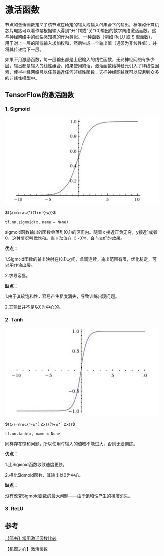 # 激活函数

节点的激活函数定义了该节点在给定的输入或输入的集合下的输出。标准的计算机芯片电路可以看作是根据输入得到"开"(1)或"关"(0)输出的数字网络激活函数。这与神经网络中的线性感知机的行为类似。 一种函数（例如 ReLU 或 S 型函数），用于对上一层的所有输入求加权和，然后生成一个输出值（通常为非线性值），并将其传递给下一层。

如果不用激励函数，每一层输出都是上层输入的线性函数，无论神经网络有多少层，输出都是输入的线性组合。如果使用的话，激活函数给神经元引入了非线性因素，使得神经网络可以任意逼近任何非线性函数，这样神经网络就可以应用到众多的非线性模型中。

## TensorFlow的激活函数

### 1. Sigmoid

![](../images/0001.jpeg)

$f(x)=\frac{1}{1+e^{-x}}$

    tf.nn.sigmoid(x, name = None)

sigmoid函数输出的函数会落到(0,1)的区间内。随着ｘ接近正负无穷，y接近1或者0，这种情况叫做饱和。当ｘ取值在-3~3时，会有较好的效果。

**优点：**

1.Sigmoid函数的输出映射在(0,1)之间，单调连续，输出范围有限，优化稳定，可以用作输出层。

2.求导容易。

**缺点：**

1.由于其软饱和性，容易产生梯度消失，导致训练出现问题。

2.其输出并不是以0为中心的。

### 2. Tanh

![](../images/0002.jpeg)

$f(x)=\frac{1-e^{-2x}}{1+e^{-2x}}$

    tf.nn.tanh(x, name = None)

同样存在饱和问题，所以使用时输入的值域不能过大，否则无法训练。

**优点：**

1.比Sigmoid函数收敛速度更快。

2.相比Sigmoid函数，其输出以0为中心。

**缺点：**

没有改变Sigmoid函数的最大问题——由于饱和性产生的梯度消失。

### 3. ReLU



## 参考

[【简书】常用激活函数比较](https://www.jianshu.com/p/22d9720dbf1a)

[【机器之心】激活函数](https://www.jiqizhixin.com/graph/technologies/1697e627-30e7-48a6-b799-39e2338ffab5)
